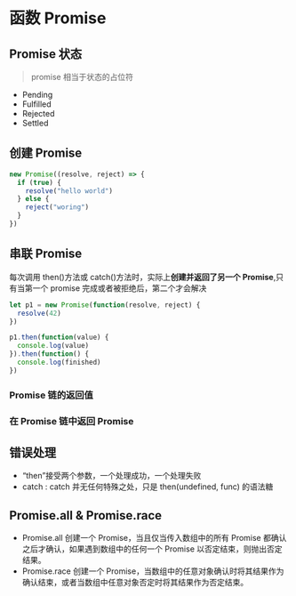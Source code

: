 # 函数 Promise

## Promise 状态

> promise 相当于状态的占位符

- Pending
- Fulfilled
- Rejected
- Settled

## 创建 Promise

```js
new Promise((resolve, reject) => {
  if (true) {
    resolve("hello world")
  } else {
    reject("woring")
  }
})
```

## 串联 Promise

每次调用 then()方法或 catch()方法时，实际上**创建并返回了另一个 Promise**,只有当第一个 promise 完成或者被拒绝后，第二个才会解决

```js
let p1 = new Promise(function(resolve, reject) {
  resolve(42)
})

p1.then(function(value) {
  console.log(value)
}).then(function() {
  console.log(finished)
})
```

### Promise 链的返回值

### 在 Promise 链中返回 Promise

## 错误处理

- “then”接受两个参数，一个处理成功，一个处理失败
- catch : catch 并无任何特殊之处，只是 then(undefined, func) 的语法糖

## Promise.all & Promise.race

- Promise.all
  创建一个 Promise，当且仅当传入数组中的所有 Promise 都确认之后才确认，如果遇到数组中的任何一个 Promise 以否定结束，则抛出否定结果。
- Promise.race
  创建一个 Promise，当数组中的任意对象确认时将其结果作为确认结束，或者当数组中任意对象否定时将其结果作为否定结束。
